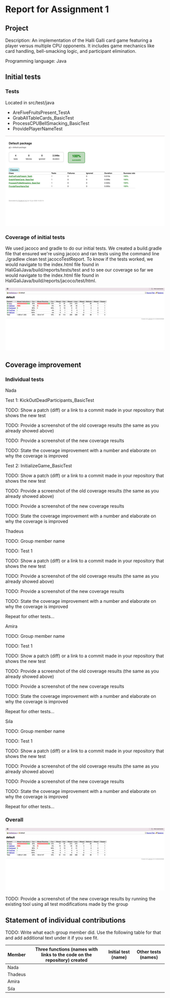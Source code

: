 # Report for Assignment 1

## Project

Description: An implementation of the Halli Galli card game featuring a player versus multiple CPU opponents. It includes game mechanics like card handling, bell-smacking logic, and participant elimination.

Programming language: Java

## Initial tests

### Tests

Located in src/test/java

- AreFiveFruitsPresent_TestA
- GrabAllTableCards_BasicTest
- ProcessCPUBellSmacking_BasicTest
- ProvidePlayerNameTest

![Initial Coverage Report](images/testReport.jpg)

### Coverage of initial tests

We used jacoco and gradle to do our initial tests. We created a build.gradle file that ensured we're using jacoco and ran tests using the command line ./gradlew clean test jacocoTestReport. To know if the tests worked, we would navigate to the index.html file found in HaliGaliJava/build/reports/tests/test and to see our coverage so far we would navigate to the index.html file found in HaliGaliJava/build/reports/jacoco/test/html.

![Initial Coverage Report](images/initialCoverage.jpg)

## Coverage improvement

### Individual tests

Nada

Test 1: KickOutDeadParticipants_BasicTest

TODO: Show a patch (diff) or a link to a commit made in your repository that shows the new test

TODO: Provide a screenshot of the old coverage results (the same as you already showed above)

TODO: Provide a screenshot of the new coverage results

TODO: State the coverage improvement with a number and elaborate on why the coverage is improved

Test 2:  InitializeGame_BasicTest

TODO: Show a patch (diff) or a link to a commit made in your repository that shows the new test

TODO: Provide a screenshot of the old coverage results (the same as you already showed above)

TODO: Provide a screenshot of the new coverage results

TODO: State the coverage improvement with a number and elaborate on why the coverage is improved

Thadeus

TODO: Group member name

TODO: Test 1

TODO: Show a patch (diff) or a link to a commit made in your repository that shows the new test

TODO: Provide a screenshot of the old coverage results (the same as you already showed above)

TODO: Provide a screenshot of the new coverage results

TODO: State the coverage improvement with a number and elaborate on why the coverage is improved

Repeat for other tests...

Amira

TODO: Group member name

TODO: Test 1

TODO: Show a patch (diff) or a link to a commit made in your repository that shows the new test

TODO: Provide a screenshot of the old coverage results (the same as you already showed above)

TODO: Provide a screenshot of the new coverage results

TODO: State the coverage improvement with a number and elaborate on why the coverage is improved

Repeat for other tests...

Sıla 

TODO: Group member name

TODO: Test 1

TODO: Show a patch (diff) or a link to a commit made in your repository that shows the new test

TODO: Provide a screenshot of the old coverage results (the same as you already showed above)

TODO: Provide a screenshot of the new coverage results

TODO: State the coverage improvement with a number and elaborate on why the coverage is improved

Repeat for other tests...



### Overall

![Initial Coverage Report](images/initialCoverage.jpg)

TODO: Provide a screenshot of the new coverage results by running the existing tool using all test modifications made by the group

## Statement of individual contributions

TODO: Write what each group member did. Use the following table for that and add additional text under it if you see fit.

| Member | Three functions (names with links to the code on the repository) created | Initial test (name) | Other tests (names) |
| --- | --- | --- | --- |
| Nada | | | |
| Thadeus | | | |
| Amira | | | |
| Sıla | | | |